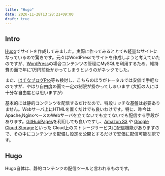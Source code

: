 ```yaml
---
title: "Hugo"
date: 2020-11-28T13:28:21+09:00
draft: true
---
```


## Intro
[Hugo](https://gohugo.io/)でサイトを作成してみました。実際に作ってみるととても軽量なサイトになっているので驚きです。元々はWordPressでサイトを作成しようと考えていたのですが、[WordPress](https://ja.wordpress.com/)の場合コンテンツの管理にMySQLを利用するため、維持費の面で年に1万円前後かかってしまうというのがネックでした。

また、[はてなブログPro](https://hatenablog.com/guide/pro)等も検討し、こちらのほうがトータルでは安価で手軽なのですが、やはり自由度の面で一定の制限が掛かってしまいます (大抵の人には十分な自由度とは思いますが)

基本的には静的コンテンツを配信するだけなので、特段リッチな基盤は必要ありません。Webサーバ上にHTMLを置くだけでも良いわけです。特に、昨今はApache,NginxベースのWebサーバを立てないでも立てないでも配信する手段があります。[GitHubPages](https://docs.github.com/ja/free-pro-team@latest/github/working-with-github-pages/about-github-pages)を利用しても良いですし、[Amazon S3](https://aws.amazon.com/jp/s3/) や [Google Cloud Storage](https://cloud.google.com/storage/?hl=ja)といった Cloud上のストレージサービスに配信機能がありますので、その中にコンテンツを配備し設定を公開とするだけで安価に配信可能な訳です。

## Hugo
Hugo自体は、静的コンテンツの配信ツールと言われるものです。
